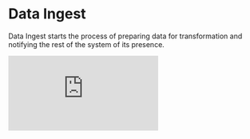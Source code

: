 # Data Ingest

Data Ingest starts the process of preparing data for transformation and notifying the rest of the system of its presence.

<embed src="https://asascience-open.github.io/nextgen-dmac/assets/data-ingest.pdf" type="application/pdf"/>
